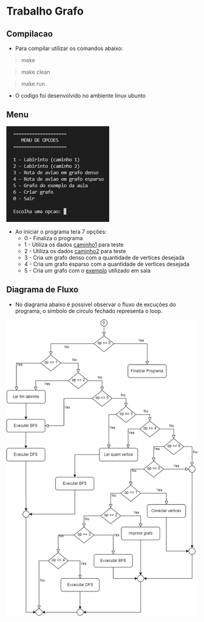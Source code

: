 # Trabalho Grafo


## Compilacao

- Para compilar utilizar os comandos abaixo:

> make

> make clean

> make run

- O codigo foi desenvolvido no ambiente linux ubunto

## Menu

![Scrennshot](src/files/menuPrincipal.png)

- Ao iniciar o programa tera 7 opções:
	- 0 - Finaliza o programa
	- 1 - Utiliza os dados [caminho1](src/files/labirinto1.png) para teste
	- 2 - Utiliza os dados [caminho2](src/files/labirinto2.png) para teste
	- 3 - Cria um grafo denso com a quantidade de vertices desejada
	- 4 - Cria um grafo esparso com a quantidade de vertices desejada
	- 5 - Cria um grafo com o [exemplo](src/files/graphExample.png) utilizado em sala

<!-- ![Scrennshot](src/files/menuGrafo.png) -->

## Diagrama de Fluxo

- No diagrama abaixo é possivel observar o fluxo de excuções do programa, o simbolo de circulo fechado representa o loop.

<p align="center">
	<img src="src/files/diagramaFluxo.png">
</p>